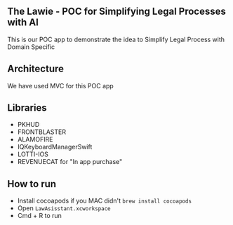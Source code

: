 ## The Lawie - POC for Simplifying Legal Processes with AI​
This is our POC app to demonstrate the idea to Simplify Legal Process with Domain Specific 

## Architecture
 We have used MVC for this POC app
 
## Libraries
- PKHUD
- FRONTBLASTER
- ALAMOFIRE
- IQKeyboardManagerSwift
- LOTTI-IOS
- REVENUECAT for "In app purchase"
  

## How to run
- Install cocoapods if you MAC didn't `brew install cocoapods`
- Open `LawAsisstant.xcworkspace`
- Cmd + R to run


